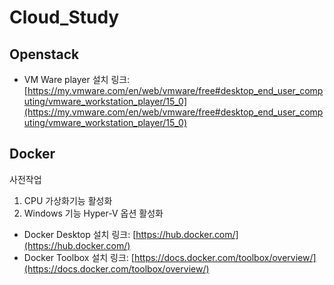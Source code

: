 # Cloud_Study

## Openstack
+ VM Ware player 설치
링크: [https://my.vmware.com/en/web/vmware/free#desktop_end_user_computing/vmware_workstation_player/15_0](https://my.vmware.com/en/web/vmware/free#desktop_end_user_computing/vmware_workstation_player/15_0)

## Docker

사전작업
1. CPU 가상화기능 활성화
2. Windows 기능 Hyper-V 옵션 활성화

+ Docker Desktop 설치 링크: [https://hub.docker.com/](https://hub.docker.com/)
+ Docker Toolbox 설치 링크: [https://docs.docker.com/toolbox/overview/](https://docs.docker.com/toolbox/overview/)

